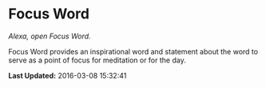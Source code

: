# Focus Word
*Alexa, open Focus Word.*

Focus Word provides an inspirational word and statement about the word to serve as a point of focus for meditation or for the day.

**Last Updated:** 2016-03-08 15:32:41